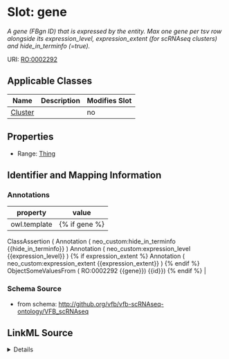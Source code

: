 

# Slot: gene


_A gene (FBgn ID) that is expressed by the entity. Max one gene per tsv row alongside its expression_level, expression_extent (for scRNAseq clusters) and hide_in_terminfo (=true)._



URI: [RO:0002292](http://purl.obolibrary.org/obo/RO_0002292)



<!-- no inheritance hierarchy -->





## Applicable Classes

| Name | Description | Modifies Slot |
| --- | --- | --- |
| [Cluster](Cluster.md) |  |  no  |







## Properties

* Range: [Thing](Thing.md)





## Identifier and Mapping Information





### Annotations

| property | value |
| --- | --- |
| owl.template | {% if gene %}
ClassAssertion ( 
    Annotation ( neo_custom:hide_in_terminfo {{hide_in_terminfo}} ) 
    Annotation ( neo_custom:expression_level {{expression_level}} ) 
    {% if expression_extent %}
    Annotation ( neo_custom:expression_extent {{expression_extent}} ) 
    {% endif %}
    ObjectSomeValuesFrom ( RO:0002292 {{gene}}) {{id}})
{% endif %} |



### Schema Source


* from schema: http://github.org/vfb/vfb-scRNAseq-ontology/VFB_scRNAseq




## LinkML Source

<details>
```yaml
name: gene
annotations:
  owl.template:
    tag: owl.template
    value: "{% if gene %}\nClassAssertion ( \n    Annotation ( neo_custom:hide_in_terminfo\
      \ {{hide_in_terminfo}} ) \n    Annotation ( neo_custom:expression_level {{expression_level}}\
      \ ) \n    {% if expression_extent %}\n    Annotation ( neo_custom:expression_extent\
      \ {{expression_extent}} ) \n    {% endif %}\n    ObjectSomeValuesFrom ( RO:0002292\
      \ {{gene}}) {{id}})\n{% endif %}"
description: A gene (FBgn ID) that is expressed by the entity. Max one gene per tsv
  row alongside its expression_level, expression_extent (for scRNAseq clusters) and
  hide_in_terminfo (=true).
from_schema: http://github.org/vfb/vfb-scRNAseq-ontology/VFB_scRNAseq
rank: 1000
slot_uri: RO:0002292
alias: gene
domain_of:
- Cluster
range: Thing

```
</details>